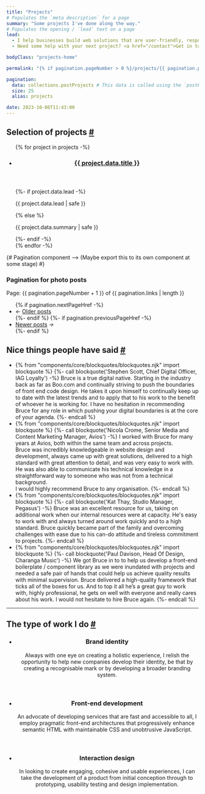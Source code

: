 ```yaml
---
title: "Projects"
# Populates the `meta description` for a page
summary: "Some projects I've done along the way."
# Populates the opening / `lead` text on a page
lead:
  - I help businesses build web solutions that are user-friendly, responsive, accessible, resilient, and as future-friendly as possible.
  - Need some help with your next project? <a href="/contact">Get in touch</a>.

bodyClass: "projects-home"

permalink: "{% if pagination.pageNumber > 0 %}/projects/{{ pagination.pageNumber + 1 }}/index.html{% else %}/projects.html{% endif %}"

pagination:
  data: collections.postProjects # This data is called using the `postProjects.js` collection script
  size: 25
  alias: projects

date: 2023-10-06T11:43:00
---
```


<section aria-labelledby="projects-past" class="projects | flow">
  <h2 id="projects-past" tabindex="-1">Selection of projects <a class="header-anchor" href="#projects-past">#</a></h2>
  <ul role="list" class="auto-grid | no-list">
    {% for project in projects -%}
    <li>
      <article class="card card--stacked">
        <div class="card__content">
          <header class="card__header">
            <h3 class="card__title">
              <a href="{{ project.url }}">{{ project.data.title }}</a>
            </h3>
          </header>
          <div class="card__body | flow">
            {%- if project.data.lead -%}
              <p>{{ project.data.lead | safe }}</p>
            {% else %}
              <p>{{ project.data.summary | safe }}</p>
            {%- endif -%}
          </div>
        </div>
      </article>
    </li>
    {% endfor -%}
  </ul>
</section>

{# Pagination component --> (Maybe export this to its own component at some stage) #}
<nav class="pagination">
  <h3 class="visually-hidden">Pagination for photo posts</h3>
  <span class="visually-hidden">Page: {{ pagination.pageNumber + 1 }} of {{ pagination.links | length  }}</span>
  <ul role="list" class="pagination__list | no-list">
    {% if pagination.nextPageHref -%}
      <li class="pagination__list-item">
        <i aria-hidden="true">&larr;</i>
        <a href="{{ pagination.nextPageHref }}">Older <span class="visually-hidden">posts</span></a>
      </li>
    {%- endif %}
    {%- if pagination.previousPageHref -%}
      <li class="pagination__list-item">
        <a href="{{ pagination.previousPageHref }}">Newer <span class="visually-hidden">posts</span></a>
        <i aria-hidden="true">&rarr;</i>
      </li>
    {%- endif %}
  </ul>
</nav>

<section aria-labelledby="testimonials" class="testimonials | flow">
  <h2 id="testimonials" tabindex="-1">Nice things people have said <a class="header-anchor" href="#testimonials">#</a></h2>
  <ul role="list" class="auto-grid | no-list">
    <li>
    {% from "components/core/blockquotes/blockquotes.njk" import blockquote %}
    {%- call blockquote('Stephen Scott, Chief Digital Officer, IAG Loyalty') -%}
      Bruce is a true digital native. Starting in the industry back as far as Boo.com and continually striving to push the boundaries of front end code design. He takes it upon himself to continually keep up to date with the latest trends and to apply that to his work to the benefit of whoever he is working for. I have no hesitation in recommending Bruce for any role in which pushing your digital boundaries is at the core of your agenda.
    {%- endcall %}
    </li>
    <li>
    {% from "components/core/blockquotes/blockquotes.njk" import blockquote %}
    {%- call blockquote('Nicola Crome, Senior Media and Content Marketing Manager, Avios') -%}
      I worked with Bruce for many years at Avios, both within the same team and across projects.<br>
      Bruce was incredibly knowledgeable in website design and development, always came up with great solutions, delivered to a high standard with great attention to detail, and was very easy to work with. He was also able to communicate his technical knowledge in a straightforward way to someone who was not from a technical background.<br>
      I would highly recommend Bruce to any organisation.
    {%- endcall %}
    </li>
    <li>
    {% from "components/core/blockquotes/blockquotes.njk" import blockquote %}
    {%- call blockquote('Kat Thay, Studio Manager, Pegasus') -%}
      Bruce was an excellent resource for us, taking on additional work when our internal resources were at capacity. He's easy to work with and always turned around work quickly and to a high standard. Bruce quickly became part of the family and overcoming challenges with ease due to his can-do attitude and tireless commitment to projects.
    {%- endcall %}
    </li>
    <li>
    {% from "components/core/blockquotes/blockquotes.njk" import blockquote %}
    {%- call blockquote('Paul Davison, Head Of Design, Charanga Music') -%}
      We got Bruce in to to help us develop a front-end boilerplate / component library as we were inundated with projects and needed a safe pair of hands that could help us achieve quality results with minimal supervision. Bruce delivered a high-quality framework that ticks all of the boxes for us. And to top it all he’s a great guy to work with, highly professional, he gets on well with everyone and really cares about his work. I would not hesitate to hire Bruce again.
    {%- endcall %}
    </li>
  </ul>
</section>

---

<section aria-labelledby="expertise" class="expertise | flow">
  <h2 id="expertise" tabindex="-1">The type of work I do <a class="header-anchor" href="#expertise">#</a></h2>
  <ul role="list" class="auto-grid | no-list">
    <li>
      <article>
        <header>
          <h3>Brand identity</h3>
          <p>Always with one eye on creating a holistic experience, I relish the opportunity to help new companies develop their identity, be that by creating a recognisable mark or by developing a broader branding system.</p>
        </header>
      </article>
    </li>
    <li>
      <article>
        <header>
          <h3>Front-end development</h3>
          <p>An advocate of developing services that are fast and accessible to all, I employ pragmatic front-end architectures that progressively enhance semantic HTML with maintainable CSS and unobtrusive JavaScript.</p>
        </header>
      </article>
    </li>
    <li>
      <article>
        <header>
          <h3>Interaction design</h3>
          <p>In looking to create engaging, cohesive and usable experiences, I can take the development of a product from initial conception through to prototyping, usability testing and design implementation.</p>
        </header>
      </article>
    </li>
  </ul>
</section>
